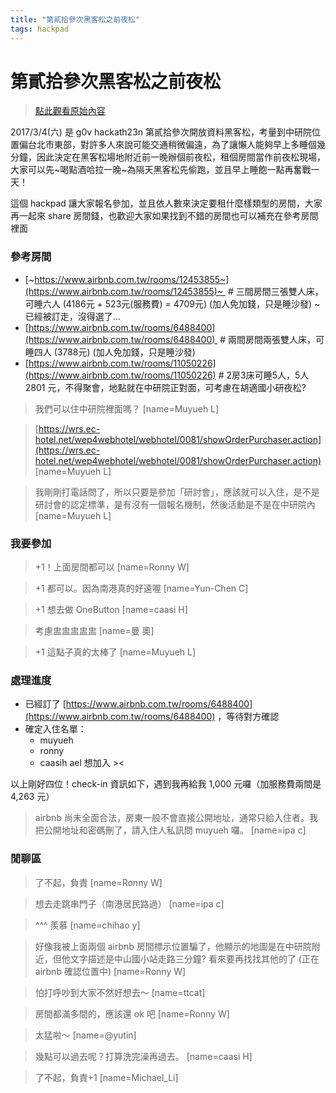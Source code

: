 ```yaml
---
title: "第貳拾參次黑客松之前夜松"
tags: hackpad
---
```


# 第貳拾參次黑客松之前夜松

> [點此觀看原始內容](https://g0v.hackpad.tw/LlAYWcU9oyQ)


2017/3/4(六) 是 g0v hackath23n 第貳拾參次開放資料黑客松，考量到中研院位置偏台北市東部，對許多人來說可能交通稍微偏遠，為了讓懶人能夠早上多睡個幾分鐘，因此決定在黑客松場地附近前一晚辦個前夜松，租個房間當作前夜松現場，大家可以先~喝點酒哈拉一晚~為隔天黑客松先偷跑，並且早上睡飽一點再奮戰一天！

這個 hackpad 讓大家報名參加，並且依人數來決定要租什麼樣類型的房間，大家再一起來 share 房間錢，也歡迎大家如果找到不錯的房間也可以補充在參考房間裡面

### 參考房間

- [~https://www.airbnb.com.tw/rooms/12453855~](https://www.airbnb.com.tw/rooms/12453855)~  # 三間房間三張雙人床，可睡六人 (4186元 + 523元(服務費) = 4709元) (加人免加錢，只是睡沙發) ~ 已經被訂走，沒得選了...
- [https://www.airbnb.com.tw/rooms/6488400](https://www.airbnb.com.tw/rooms/6488400)  # 兩間房間兩張雙人床，可睡四人 (3788元) (加人免加錢，只是睡沙發)
- [https://www.airbnb.com.tw/rooms/11050226](https://www.airbnb.com.tw/rooms/11050226) # 2房3床可睡5人，5人 2801 元，不得聚會，地點就在中研院正對面，可考慮在胡適國小研夜松?

> 我們可以住中研院裡面嗎？
> [name=Muyueh L]

> [https://wrs.ec-hotel.net/wep4webhotel/webhotel/0081/showOrderPurchaser.action](https://wrs.ec-hotel.net/wep4webhotel/webhotel/0081/showOrderPurchaser.action)
> [name=Muyueh L]


> 我剛剛打電話問了，所以只要是參加「研討會」，應該就可以入住，是不是研討會的認定標準，是有沒有一個報名機制，然後活動是不是在中研院內
> [name=Muyueh L]


### 我要參加

> +1！上面房間都可以
> [name=Ronny W]

> +1 都可以。因為南港真的好遠喔
> [name=Yun-Chen C]

> +1 想去做 OneButton
> [name=caasi H]

> 考慮盅盅盅盅盅
> [name=曼 奧]

> +1 這點子真的太棒了
> [name=Muyueh L]



### 處理進度

- 已經訂了 [https://www.airbnb.com.tw/rooms/6488400](https://www.airbnb.com.tw/rooms/6488400) ，等待對方確認
- 確定入住名單：
    - muyueh
    - ronny
    - caasih
ael 想加入 ><

以上剛好四位！check-in 資訊如下，遇到我再給我 1,000 元囉（加服務費兩間是 4,263 元）
> airbnb 尚未全面合法，房東一般不會直接公開地址，通常只給入住者。我把公開地址和密碼刪了，請入住人私訊問 muyueh 囉。
> [name=ipa c]



### 閒聊區

> 了不起，負責
> [name=Ronny W]

> 想去走跳串門子（南港居民路過）
> [name=ipa c]

> ^^^ 羨慕
> [name=chihao y]

> 好像我被上面兩個 airbnb 房間標示位置騙了，他顯示的地圖是在中研院附近，但他文字描述是中山國小站走路三分鐘? 看來要再找找其他的了 (正在 airbnb 確認位置中)
> [name=Ronny W]

> 怕打呼吵到大家不然好想去～
> [name=ttcat]

> 房間都滿多間的，應該還 ok 吧
> [name=Ronny W]

> 太猛啦～
> [name=@yutin]

> 幾點可以過去呢？打算洗完澡再過去。
> [name=caasi H]

> 了不起，負責+1
> [name=Michael_Li]


